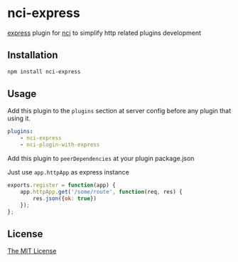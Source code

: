 # nci-express
[express](https://github.com/expressjs/express) plugin for [nci](https://github.com/node-ci/nci)
to simplify http related plugins development


## Installation

```sh
npm install nci-express
```

## Usage

Add this plugin to the `plugins` section at server config before any plugin that using it.
```yml
plugins:
    - nci-express
    - nci-plugin-with-express
```

Add this plugin to `peerDependencies` at your plugin package.json

Just use `app.httpApp` as express instance
```js
exports.register = function(app) {
	app.httpApp.get('/some/route', function(req, res) {
		res.json({ok: true})
	});
};
```

## License

[The MIT License](https://raw.githubusercontent.com/fleg/nci-express/master/LICENSE)
